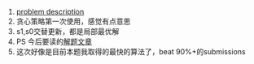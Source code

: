 1. [problem description](https://leetcode.com/problems/best-time-to-buy-and-sell-stock-with-transaction-fee/description/)
2. 贪心策略第一次使用，感觉有点意思
3. s1,s0交替更新，都是局部最优解
4. PS 今后要读的[解题文章](https://leetcode.com/problems/best-time-to-buy-and-sell-stock-with-transaction-fee/discuss/108870/Most-consistent-ways-of-dealing-with-the-series-of-stock-problems)
5. 这次好像是目前本题我取得的最快的算法了，beat 90%+的submissions
